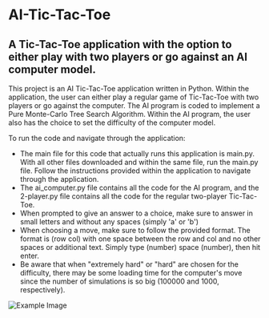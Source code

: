 # AI-Tic-Tac-Toe


## A Tic-Tac-Toe application with the option to either play with two players or go against an AI computer model. 

This project is an AI Tic-Tac-Toe application written in Python. Within the application, the user can either play a regular game of Tic-Tac-Toe with two players or go against the computer. The AI program is coded to implement a Pure Monte-Carlo Tree Search Algorithm. Within the AI program, the user also has the choice to set the difficulty of the computer model.

To run the code and navigate through the application:
   * The main file for this code that actually runs this application is main.py. With all other files downloaded and within the same file, run the main.py file. Follow the instructions provided within the application to navigate through the application.
   * The ai_computer.py file contains all the code for the AI program, and the 2-player.py file contains all the code for the regular two-player Tic-Tac-Toe. 
   * When prompted to give an answer to a choice, make sure to answer in small letters and without any spaces (simply 'a' or 'b')
   * When choosing a move, make sure to follow the provided format. The format is (row col) with one space between the row and col and no other spaces or additional text. Simply type (number) space (number), then hit enter.
   * Be aware that when "extremely hard" or "hard" are chosen for the difficulty, there may be some loading time for the computer's move since the number of simulations is so big (100000 and 1000, respectively). 

<img src="http://127.0.0.1:5500/images/mctc%20tic-tac-toe.png" alt = "Example Image">
